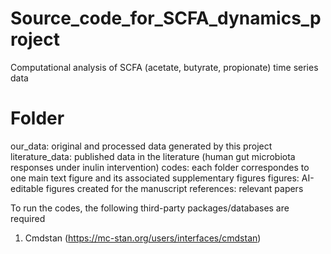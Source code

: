 # Source_code_for_SCFA_dynamics_project
Computational analysis of SCFA (acetate, butyrate, propionate) time series data

# Folder
our_data: original and processed data generated by this project
literature_data: published data in the literature (human gut microbiota responses under inulin intervention)
codes: each folder correspondes to one main text figure and its associated supplementary figures
figures: AI-editable figures created for the manuscript
references: relevant papers


To run the codes, the following third-party packages/databases are required
1. Cmdstan (https://mc-stan.org/users/interfaces/cmdstan)
